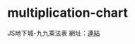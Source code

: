 # multiplication-chart
JS地下城-九九乘法表
網址：<a href="https://525hanlee.github.io/multiplication-chart/">連結</a>

